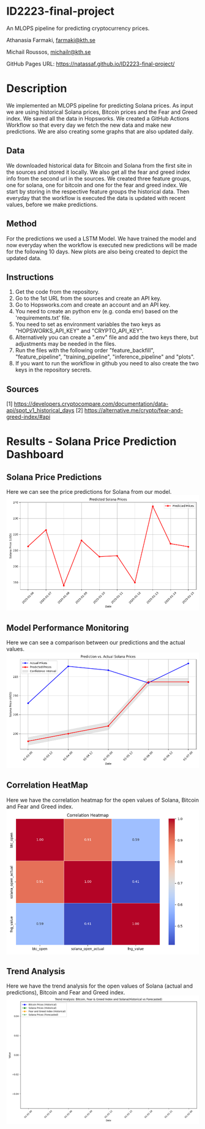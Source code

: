 # ID2223-final-project
An MLOPS pipeline for predicting cryptocurrency prices.

Athanasia Farmaki, farmaki@kth.se

Michail Roussos, michailr@kth.se

GitHub Pages URL: https://natassaf.github.io/ID2223-final-project/

# Description

We implemented an MLOPS pipeline for predicting Solana prices. As input we are using historical Solana prices, Bitcoin prices and the Fear and Greed index. We saved all the data in Hopsworks. We created a GitHub Actions Workflow so that every day we fetch the new data and make new predictions. We are also creating some graphs that are also updated daily.

## Data

We downloaded historical data for Bitcoin and Solana from the first site in the sources and stored it locally. We also get all the fear and greed index info from the second url in the sources. We created three feature groups, one for solana, one for bitcoin and one for the fear and greed index. We start by storing in the respective feature groups the historical data. Then everyday that the workflow is executed the data is updated with recent values, before we make predictions.

## Method

For the predictions we used a LSTM Model. We have trained the model and now everyday when the workflow is executed new predictions will be made for the following 10 days. New plots are also being created to depict the updated data.

## Instructions

1. Get the code from the repository.
2. Go to the 1st URL from the sources and create an API key.
3. Go to Hopsworks.com and create an account and an API key.
4. You need to create an python env (e.g. conda env) based on the 'requirements.txt' file.
5. You need to set as environment variables the two keys as "HOPSWORKS_API_KEY" and "CRYPTO_API_KEY".
6. Alternatively you can create a ".env" file and add the two keys there, but adjustments may be needed in the files.
7. Run the files with the following order "feature_backfill", "feature_pipeline", "training_pipeline", "inference_pipeline" and "plots".
8. If you want to run the workflow in github you need to also create the two keys in the repository secrets.

## Sources
[1] https://developers.cryptocompare.com/documentation/data-api/spot_v1_historical_days
[2] https://alternative.me/crypto/fear-and-greed-index/#api


# Results - Solana Price Prediction Dashboard


## Solana Price Predictions
Here we can see the price predictions for Solana from our model.
![Price_predictions](./img/solana_predictions_plot.png)



## Model Performance Monitoring
Here we can see a comparison between our predictions and the actual values.
![Hindcast](./img/solana_actual_vs_predictions_plot.png)



## Correlation HeatMap
Here we have the correlation heatmap for the open values of Solana, Bitcoin and Fear and Greed index.
![HeatMap](./img/sln_btc_fng_heatmap.png)



## Trend Analysis
Here we have the trend analysis for the open values of Solana (actual and predictions), Bitcoin and Fear and Greed index.
![Trend_analysis](./img/trend_analisis.png)


